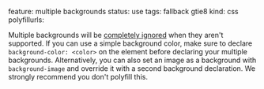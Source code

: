 feature: multiple backgrounds
status: use
tags: fallback gtie8
kind: css
polyfillurls:

Multiple backgrounds will be [completely ignored](http://snook.ca/archives/html_and_css/multiple-bg-css-gradients) when they aren't supported. If you can use a simple background color, make sure to declare `background-color: <color>` on the element before declaring your multiple backgrounds. Alternatively, you can also set an image as a background with `background-image` and override it with a second background declaration. We strongly recommend you don't polyfill this.
